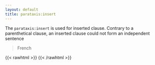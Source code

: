 ```yaml
---
layout: default
title: parataxis:insert
---
```


The `parataxis:insert` is used for inserted clause. Contrary to a parenthetical clause, an inserted clause could not form an independent sentence


>French

{{< rawhtml >}}
    <reactive-dep-tree
      interactive="true"
      shown-metas="text_en"
      shown-features="UPOS,LEMMA,FEATS.Tense,FEATS.VerbForm,FEATS.Number,FEATS.Person,MISC.Gloss"
      hidden-features="XPOS"
      conll="
      # text_fr = La France est rose constate La Voix du Nord
      # text_en = France is pink notes La Voix du Nord
      1	La	le	DET	_	Definite=Def|Gender=Fem|Number=Sing|PronType=Art	2	det	_	Gloss=the
      2	France	France	PROPN	_	_	3	subj	_	Gloss=France
      3	est	être	AUX	_	Mood=Ind|Number=Sing|Person=3|Tense=Pres|VerbForm=Fin	0	root	_	Gloss=is
      4	rose	rose	ADJ	_	Number=Sing	3	comp:pred	_	Gloss=pink
      5	constate	constater	VERB	_	Mood=Ind|Number=Sing|Person=3|Tense=Pres|VerbForm=Fin	3	parataxis:insert	_	Gloss=notes
      6	La	le	DET	_	Definite=Def|Gender=Fem|Number=Sing|PronType=Art	7	det	_	Gloss=the
      7	Voix	Voix	PROPN	_	Gender=Fem|Number=Sing	5	subj	_	ExtPOS=PROPN|Gloss=voice
      8-9	du	_	_	_	_	_	_	_	_
      8	de	de	ADP	_	_	7	mod	_	Gloss=of
      9	le	le	DET	_	Definite=Def|Gender=Masc|Number=Sing|PronType=Art	10	det	_	Gloss=the
      10	Nord	Nord	PROPN	_	_	8	comp:obj	_	Gloss=north
      "
    ></reactive-dep-tree>
{{< /rawhtml >}}

